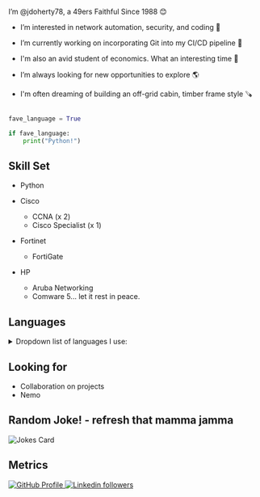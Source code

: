 
<br>
I’m @jdoherty78, a 49ers Faithful Since 1988 😊 

- I’m interested in network automation, security, and coding 👀 
  
- I’m currently working on incorporating Git into my CI/CD pipeline 🌱 

- I'm also an avid student of economics. What an interesting time 🤔 

- I’m always looking for new opportunities to explore 🌎 

- I'm often dreaming of building an off-grid cabin, timber frame style 🪚   


```python

fave_language = True

if fave_language:
    print("Python!")

```

 
## Skill Set 

- Python

- Cisco
    - CCNA (x 2)<br>
    - Cisco Specialist (x 1)<br> 

- Fortinet
    - FortiGate<br>
- HP
    - Aruba Networking
    - Comware 5... let it rest in peace.<br>  
## Languages

<details><summary>Dropdown list of languages I use: </summary>

    - Python
    - CSS
    - HTML
    - SQL
        - PostgreSQL (not really, just testing the drop down)
        - SQLAlchemy (not really, just testing the drop down)
        - SQLite (not really, just testing the drop down)
        - MySQL (not really, just testing the drop down)
    
</details>    

## Looking for
- Collaboration on projects
- Nemo


</p>    

<p align="center">

##  Random Joke! - refresh that mamma jamma
![Jokes Card](https://readme-jokes.vercel.app/api)
</p>

<p align="left">
  
## Metrics
<a href="https://github.com/jdoherty78">
<img src="https://komarev.com/ghpvc/?username=jdoherty78&color=red" alt="GitHub Profile">
</a>

<a href="https://www.linkedin.com/in/joseph-doherty-5597a688">
<img alt="Linkedin followers" src="https://img.shields.io/badge/followers-28-blue?color=blue&logo=linkedin">
</a>
